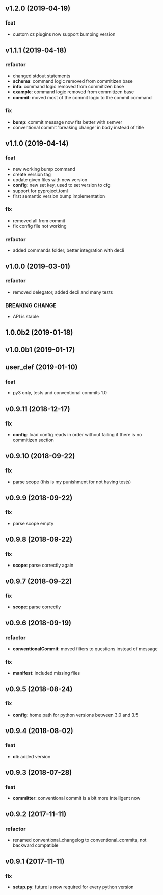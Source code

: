 
## v1.2.0 (2019-04-19)

### feat

- custom cz plugins now support bumping version

## v1.1.1 (2019-04-18)

### refactor

- changed stdout statements
- **schema**: command logic removed from commitizen base
- **info**: command logic removed from commitizen base
- **example**: command logic removed from commitizen base
- **commit**: moved most of the commit logic to the commit command

### fix

- **bump**: commit message now fits better with semver
- conventional commit 'breaking change' in body instead of title

## v1.1.0 (2019-04-14)

### feat

- new working bump command
- create version tag
- update given files with new version
- **config**: new set key, used to set version to cfg
- support for pyproject.toml
- first semantic version bump implementation

### fix

- removed all from commit
- fix config file not working

### refactor

- added commands folder, better integration with decli

## v1.0.0 (2019-03-01)

### refactor

- removed delegator, added decli and many tests

### BREAKING CHANGE

- API is stable

## 1.0.0b2 (2019-01-18)

## v1.0.0b1 (2019-01-17)

## user_def (2019-01-10)

### feat

- py3 only, tests and conventional commits 1.0

## v0.9.11 (2018-12-17)

### fix

- **config**: load config reads in order without failing if there is no commitizen section

## v0.9.10 (2018-09-22)

### fix

- parse scope (this is my punishment for not having tests)

## v0.9.9 (2018-09-22)

### fix

- parse scope empty

## v0.9.8 (2018-09-22)

### fix

- **scope**: parse correctly again

## v0.9.7 (2018-09-22)

### fix

- **scope**: parse correctly

## v0.9.6 (2018-09-19)

### refactor

- **conventionalCommit**: moved filters to questions instead of message

### fix

- **manifest**: included missing files

## v0.9.5 (2018-08-24)

### fix

- **config**: home path for python versions between 3.0 and 3.5

## v0.9.4 (2018-08-02)

### feat

- **cli**: added version

## v0.9.3 (2018-07-28)

### feat

- **committer**: conventional commit is a bit more intelligent now

## v0.9.2 (2017-11-11)

### refactor

- renamed conventional_changelog to conventional_commits, not backward compatible

## v0.9.1 (2017-11-11)

### fix

- **setup.py**: future is now required for every python version

